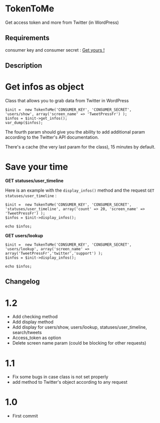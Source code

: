 # TokenToMe #

Get access token and more from Twitter (in WordPress)

## Requirements ##

consumer key and consumer secret : <a href="https://apps.twitter.com/app/new">Get yours !</a>


## Description ##

# Get infos as object #

Class that allows you to grab data from Twitter in WordPress

    $init =  new TokenToMe('CONSUMER_KEY', 'CONSUMER_SECRET', 'users/show', array('screen_name' => 'TweetPressFr') );
    $infos = $init->get_infos();
	var_dump($infos);
	
The fourth param should give you the ability to add additional param according to the Twitter's API documentation.

There's a cache (the very last param for the class), 15 minutes by default.

# Save your time #

**GET statuses/user_timeline**

Here is an example with the `display_infos()` method and the request `GET statuses/user_timeline` :
	
	$init =  new TokenToMe('CONSUMER_KEY', 'CONSUMER_SECRET', 'statuses/user_timeline', array('count' => 20, 'screen_name' => 'TweetPressFr') );
	$infos = $init->display_infos();

	echo $infos;
	
**GET users/lookup**

	$init =  new TokenToMe('CONSUMER_KEY', 'CONSUMER_SECRET', 'users/lookup', array('screen_name' => array('TweetPressFr','twitter','support') );
	$infos = $init->display_infos();

	echo $infos;


## Changelog ##

# 1.2
* Add checking method
* Add display method
* Add display for users/show, users/lookup, statuses/user_timeline, search/tweets
* Access_token as option
* Delete screen name param (could be blocking for other requests)

# 1.1
* Fix some bugs in case class is not set properly
* add method to Twitter's object according to any request

# 1.0
* First commit
